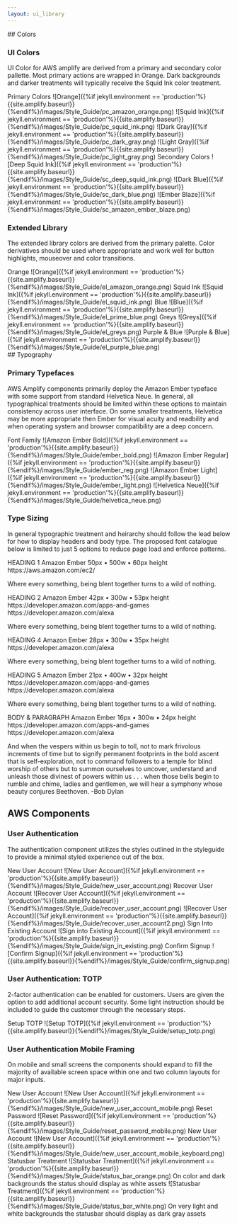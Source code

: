 ```yaml
---
layout: ui_library
---
```


<div class="ui-section">
## Colors

### UI Colors
<span class="excerpt">UI Color for AWS amplify are derived from a primary and secondary color pallette. Most primary actions are wrapped in Orange. Dark backgrounds and darker treatments will typically receive the Squid Ink color treatment.</span>

<span class="title">Primary Colors</span>
<span class="inline-img">![Orange]({%if jekyll.environment == 'production'%}{{site.amplify.baseurl}}{%endif%}/images/Style_Guide/pc_amazon_orange.png)</span>
<span class="inline-img">![Squid Ink]({%if jekyll.environment == 'production'%}{{site.amplify.baseurl}}{%endif%}/images/Style_Guide/pc_squid_ink.png)</span>
<span class="inline-img">![Dark Gray]({%if jekyll.environment == 'production'%}{{site.amplify.baseurl}}{%endif%}/images/Style_Guide/pc_dark_gray.png)</span>
<span class="inline-img">![Light Gray]({%if jekyll.environment == 'production'%}{{site.amplify.baseurl}}{%endif%}/images/Style_Guide/pc_light_gray.png)</span>
<span class="title">Secondary Colors</span>
<span class="inline-img">![Deep Squid Ink]({%if jekyll.environment == 'production'%}{{site.amplify.baseurl}}{%endif%}/images/Style_Guide/sc_deep_squid_ink.png)</span>
<span class="inline-img">![Dark Blue]({%if jekyll.environment == 'production'%}{{site.amplify.baseurl}}{%endif%}/images/Style_Guide/sc_dark_blue.png)</span>
<span class="inline-img">![Ember Blaze]({%if jekyll.environment == 'production'%}{{site.amplify.baseurl}}{%endif%}/images/Style_Guide/sc_amazon_ember_blaze.png)</span>
<div class="separator"></div>

### Extended Library
The extended library colors are derived from the primary palette. Color derivatives should be used where appropriate and work well for button highlights, mouseover and color transitions.

<span class="inline-div">
    <span class="title">Orange</span>
    <span class="inline-img">![Orange]({%if jekyll.environment == 'production'%}{{site.amplify.baseurl}}{%endif%}/images/Style_Guide/el_amazon_orange.png)</span>
</span>

<span class="inline-div">
    <span class="title">Squid Ink</span>
    <span class="inline-img">![Squid Ink]({%if jekyll.environment == 'production'%}{{site.amplify.baseurl}}{%endif%}/images/Style_Guide/el_squid_ink.png)</span>
</span>

<span class="inline-div">
    <span class="title">Blue</span>
    <span class="inline-img">![Blue]({%if jekyll.environment == 'production'%}{{site.amplify.baseurl}}{%endif%}/images/Style_Guide/el_prime_blue.png)</span>
</span>

<span class="inline-div">
    <span class="title">Greys</span>
    <span class="inline-img">![Greys]({%if jekyll.environment == 'production'%}{{site.amplify.baseurl}}{%endif%}/images/Style_Guide/el_greys.png)</span>
</span>

<span class="inline-div">
    <span class="title">Purple & Blue</span>
    <span class="inline-img">![Purple & Blue]({%if jekyll.environment == 'production'%}{{site.amplify.baseurl}}{%endif%}/images/Style_Guide/el_purple_blue.png)</span>
</span>
</div>

<div class="ui-section">
## Typography

### Primary Typefaces
AWS Amplify components primarily deploy the Amazon Ember typeface with some support from standard Helvetica Neue. In general, all typographical treatments should be limited within these options to maintain consistency across user interface.  On some smaller treatments, Helvetica may be more appropriate then Ember for visual acuity and readbility and when operating system and browser compatibility are a deep concern.

<span class="title">Font Family</span>
<span class="inline-img">![Amazon Ember Bold]({%if jekyll.environment == 'production'%}{{site.amplify.baseurl}}{%endif%}/images/Style_Guide/ember_bold.png)</span>
<span class="inline-img">![Amazon Ember Regular]({%if jekyll.environment == 'production'%}{{site.amplify.baseurl}}{%endif%}/images/Style_Guide/ember_reg.png)</span>
<span class="inline-img">![Amazon Ember Light]({%if jekyll.environment == 'production'%}{{site.amplify.baseurl}}{%endif%}/images/Style_Guide/ember_light.png)</span>
<span class="inline-img">![Helvetica Neue]({%if jekyll.environment == 'production'%}{{site.amplify.baseurl}}{%endif%}/images/Style_Guide/helvetica_neue.png)</span>
<div class="separator"></div>

### Type Sizing
In general typographic treatment and heirarchy should follow the lead below for how to display headers and body type. The proposed font catalogue below is limited to just 5 options to reduce page load and enforce patterns. 

<div class="font-example-div">
<span class="title">HEADING 1</span>
<span class="font-specific">Amazon Ember</span>
<span class="font-specific">50px • 500w • 60px height</span>
<span class="font-link">https://aws.amazon.com/ec2/</span>

<p class="font-example" id="h1">Where every something, being blent together turns to a wild of nothing.</p>
</div>

<div class="font-example-div">
<span class="title">HEADING 2</span>
<span class="font-specific">Amazon Ember</span>
<span class="font-specific">42px • 300w • 53px height</span>
<span class="font-link">https://developer.amazon.com/apps-and-games</span>
<span class="font-link">https://developer.amazon.com/alexa</span>

<p class="font-example" id="h2">Where every something, being blent together turns to a wild of nothing.</p>
</div>

<div class="font-example-div">
<span class="title">HEADING 4</span>
<span class="font-specific">Amazon Ember</span>
<span class="font-specific">28px • 300w • 35px height</span>
<span class="font-link">https://developer.amazon.com/alexa</span>

<p class="font-example" id="h4">Where every something, being blent together turns to a wild of nothing.</p>
</div>

<div class="font-example-div">
<span class="title">HEADING 5</span>
<span class="font-specific">Amazon Ember</span>
<span class="font-specific">21px • 400w • 32px height</span>
<span class="font-link">https://developer.amazon.com/apps-and-games</span>
<span class="font-link">https://developer.amazon.com/alexa</span>

<p class="font-example" id="h5">Where every something, being blent together turns to a wild of nothing.</p>
</div>

<div class="font-example-div">
<span class="title">BODY & PARAGRAPH</span>
<span class="font-specific">Amazon Ember</span>
<span class="font-specific">16px • 300w • 24px height
<span class="font-link">https://developer.amazon.com/apps-and-games</span>
<span class="font-link">https://developer.amazon.com/alexa</span>

<p class="font-example" id="p">And when the vespers within us begin to toll, not to mark frivolous increments of time but to signify permanent footprints in the bold ascent that is self-exploration, not to command followers to a temple for blind worship of others but to summon ourselves to uncover, understand and unleash those divinest of powers within us . . . when those bells begin to rumble and chime, ladies and gentlemen, we will hear a symphony whose beauty conjures Beethoven. -Bob Dylan</p>
</div>
</div>

<!-- <div class="ui-section">

## Controls & Inputs

### Primary and Secondary Buttons
The button catalogue is composed of two main button styles, primary and secondary, with 3 sizes and icon-only derivatives. A third style is available for critical operations like removing records and irreversible actions. On smaller displays buttons should fill most of the available width of the container. 

<span class="title">Primary Large Button</span>
<span class="inline-img btn-img">![Primary Large Button]({%if jekyll.environment == 'production'%}{{site.amplify.baseurl}}{%endif%}/images/Style_Guide/primary_lg_btn.png)</span>
<span class="inline-img btn-img">![Primary Large Button Colors]({%if jekyll.environment == 'production'%}{{site.amplify.baseurl}}{%endif%}/images/Style_Guide/primary_btn_colors.png)</span>
<span class="title">Secondary Large Button</span>
<span class="inline-img btn-img">![Secondary Large Button]({%if jekyll.environment == 'production'%}{{site.amplify.baseurl}}{%endif%}/images/Style_Guide/secondary_lg_btn.png)</span>
<span class="inline-img btn-img">![Secondary Large Button Colors]({%if jekyll.environment == 'production'%}{{site.amplify.baseurl}}{%endif%}/images/Style_Guide/secondary_btn_colors.png){: .btn-colors}</span>
<span class="title">Critical Action Button</span>
<span class="inline-img btn-img">![Critical Action Button]({%if jekyll.environment == 'production'%}{{site.amplify.baseurl}}{%endif%}/images/Style_Guide/critical_action_btn.png)</span>
<span class="inline-img btn-img">![Critical Action Button Colors]({%if jekyll.environment == 'production'%}{{site.amplify.baseurl}}{%endif%}/images/Style_Guide/critical_action_btn_colors.png){: .btn-colors #critical-action-btn-colors}</span>
<span class="title">Mediums Buttons</span>
<span class="inline-img btn-img">![Medium Buttons]({%if jekyll.environment == 'production'%}{{site.amplify.baseurl}}{%endif%}/images/Style_Guide/medium_btns.png)</span>
<span class="title">Primary and Secondary</span>
<span class="inline-img btn-img">![Critical Action Button]({%if jekyll.environment == 'production'%}{{site.amplify.baseurl}}{%endif%}/images/Style_Guide/primary_secondary_btns.png)</span>
<div class="separator"></div>

### Inputs & Fields
A standarized set of fields and selectors offered below. They support error states with in-line error checking, single and multi-select, icon placement and ghosted instructional text. Inputs should be sensitive to the type of data entry required. Phone number should be automatically formatted and offer only numpads on mobile devices.

<span class="title">Text Fields</span>
<span class="inline-img">![Text Fields]({%if jekyll.environment == 'production'%}{{site.amplify.baseurl}}{%endif%}/images/Style_Guide/text_fields.png)</span>
<p id="dropdowns">
<span class="title">Drop Downs/Menus</span>
<span class="inline-img">![Drop Downs / Menus]({%if jekyll.environment == 'production'%}{{site.amplify.baseurl}}{%endif%}/images/Style_Guide/dropdowns_menus.png)</span>
</p>

<span class="inline-div">
    <span class="title">Checkboxes</span>
    <span class="inline-img">![Checkboxes]({%if jekyll.environment == 'production'%}{{site.amplify.baseurl}}{%endif%}/images/Style_Guide/checkboxes.png)</span>
</span>
<span class="inline-div">
    <span class="title">Radios</span>
    <span class="inline-img">![Radios]({%if jekyll.environment == 'production'%}{{site.amplify.baseurl}}{%endif%}/images/Style_Guide/radios.png)</span>
</span>
<span class="inline-div">
    <span class="title">Toggles</span>
    <span class="inline-img">![Toggles]({%if jekyll.environment == 'production'%}{{site.amplify.baseurl}}{%endif%}/images/Style_Guide/toggles.png)</span>
</span>
<div class="separator"></div>

### Toggles, Tabs, & Pagination
Toggles allow users to switch views and force sort or single-selection viewing options amongst a set. Similarly tabs and pagination allow users to navigate across related content. Pagination and carousel should be used when users need to traverse a large set of content or through related chapters of content.

<span class="inline-div">
    <span class="title">Big Toggle</span>
    <span class="inline-img">![Big Toggle]({%if jekyll.environment == 'production'%}{{site.amplify.baseurl}}{%endif%}/images/Style_Guide/big_toggle.png)</span>
</span>
<span class="inline-div">
    <span class="title">Small Toggle</span>
    <span class="inline-img">![Small Toggle]({%if jekyll.environment == 'production'%}{{site.amplify.baseurl}}{%endif%}/images/Style_Guide/small_toggle.png)</span>
</span>
<span class="inline-div">
    <span class="title">Tabs</span>
    <span class="inline-img">![Tabs]({%if jekyll.environment == 'production'%}{{site.amplify.baseurl}}{%endif%}/images/Style_Guide/tabs.png)</span>
</span>
<span class="inline-div">
    <span class="title">Pagination & Carousel</span>
    <span class="inline-img">![Pagination & Carousel]({%if jekyll.environment == 'production'%}{{site.amplify.baseurl}}{%endif%}/images/Style_Guide/pagination_carousel.png)</span>
</span>
</div> -->

<!--
<div class="ui-section">
## Widgets

### Modals & Dialogues
Two main modal interactions are offered. The modal is informational with a primary action attached. The Dialog is employed when a choice is implied in the interaction. The user should be able to exit modals instead of being locked in. On smaller screens models should present in the middle of display port and take up a majority of the screen width. 

<span class="inline-div">
    <span class="title">Large Modal</span>
    <span class="inline-img">![Large Modal]({%if jekyll.environment == 'production'%}{{site.amplify.baseurl}}{%endif%}/images/Style_Guide/large_modal.png)</span>
</span>
<span class="inline-div">
    <span class="title">Large Dialog</span>
    <span class="inline-img no-right-margin">![Large Dialog]({%if jekyll.environment == 'production'%}{{site.amplify.baseurl}}{%endif%}/images/Style_Guide/large_dialog.png)</span>
</span>
<div class="separator"></div>

### Notifications & Tooltips
Notifications & helpers are offered in a few main styles. Notifications should be used to inform users when successful operations or problems have occurred and occasionally offer shortcuts to new content (like messages) or actions (like undo). Tooltips are used inline to offer more information. On mobile devices, notifications must appear at the top of the display port in a consistent location. 

<span class="inline-div">
    <span class="title">Toast</span>
    <span class="inline-img">![Toast]({%if jekyll.environment == 'production'%}{{site.amplify.baseurl}}{%endif%}/images/Style_Guide/toast.png)</span>
</span>
<span class="inline-div">
    <span class="title">Alert</span>
    <span class="inline-img">![Alert]({%if jekyll.environment == 'production'%}{{site.amplify.baseurl}}{%endif%}/images/Style_Guide/alert.png)</span>
</span>
<span class="inline-div">
    <span class="title">Graphic Toast with Link</span>
    <span class="inline-img">![Graphic Toast with Link]({%if jekyll.environment == 'production'%}{{site.amplify.baseurl}}{%endif%}/images/Style_Guide/graphic_toast.png)</span>
</span>
<span class="inline-div" id="tooltips">
    <span class="title">Tooltips</span>
    <span class="inline-img no-right-margin">![Tooltips]({%if jekyll.environment == 'production'%}{{site.amplify.baseurl}}{%endif%}/images/Style_Guide/tooltips.png)</span>
</span>
<div class="separator"></div>

### Date Pickers
Notifications & helpers are offered in a few main styles. Notifications should be used to inform users when successful operations or problems have occurred and occasionally offer shortcuts to new content (like messages) or actions (like undo). Tooltips are used inline to offer more information. On mobile devices, notifications must appear at the top of the display port in a consistent location. 

<span class="inline-div">
    <span class="title">Multi-Select Calendar</span>
    <span class="inline-img">![Multi-Select Calendar]({%if jekyll.environment == 'production'%}{{site.amplify.baseurl}}{%endif%}/images/Style_Guide/multi_select_calendar.png)</span>
</span>
<span class="inline-div">
    <span class="title">Single-Select Calendar</span>
    <span class="inline-img">![Single-Select Calendar]({%if jekyll.environment == 'production'%}{{site.amplify.baseurl}}{%endif%}/images/Style_Guide/single_select_calendar.png)</span>
</span>
<span class="inline-div">
    <span class="title">Multi-Select Calendar on Mobile</span>
    <span class="inline-img">![Multi-Select Calendar on Mobile]({%if jekyll.environment == 'production'%}{{site.amplify.baseurl}}{%endif%}/images/Style_Guide/multi_select_calendar_mobile.png)</span>
</span>
</div> -->

## AWS Components

### User Authentication
The authentication component utilizes the styles outlined in the styleguide to provide a minimal styled experience out of the box.

<span class="inline-div">
    <span class="title">New User Account</span>
    <span class="inline-img no-right-margin">![New User Account]({%if jekyll.environment == 'production'%}{{site.amplify.baseurl}}{%endif%}/images/Style_Guide/new_user_account.png)</span>
</span>
<span class="inline-div" id="recover-user">
    <span class="title" id="recover-user-title">Recover User Account</span>
    <span class="inline-img no-right-margin">![Recover User Account]({%if jekyll.environment == 'production'%}{{site.amplify.baseurl}}{%endif%}/images/Style_Guide/recover_user_account.png)</span>
    <span class="inline-img no-right-margin">![Recover User Account]({%if jekyll.environment == 'production'%}{{site.amplify.baseurl}}{%endif%}/images/Style_Guide/recover_user_account2.png)</span>
</span>

<span class="inline-div">
    <span class="title">Sign Into Existing Account</span>
    <span class="inline-img small-right-margin">![Sign into Existing Account]({%if jekyll.environment == 'production'%}{{site.amplify.baseurl}}{%endif%}/images/Style_Guide/sign_in_existing.png)</span>
</span>
<span class="inline-div">
    <span class="title">Confirm Signup</span>
    <span class="inline-img no-right-margin">![Confirm Signup]({%if jekyll.environment == 'production'%}{{site.amplify.baseurl}}{%endif%}/images/Style_Guide/confirm_signup.png)</span>
</span>
<div class="separator"></div>

<!-- ### User Authentication: Social Logins
The authentication component utilizes the styles outlined in the styleguide to provide a minimal, yet lightly AWS-branded experience out of the box.

<span class="inline-div">
    <span class="title">New User Account</span>
    <span class="inline-img small-right-margin">![New User Account]({%if jekyll.environment == 'production'%}{{site.amplify.baseurl}}{%endif%}/images/Style_Guide/new_user_account_social.png)</span>
</span>
<span class="inline-div">
    <span class="title">User Account Verification</span>
    <span class="inline-img no-right-margin">![User Account Verification]({%if jekyll.environment == 'production'%}{{site.amplify.baseurl}}{%endif%}/images/Style_Guide/user_account_veri.png)</span>
</span>
<div class="separator"></div> -->

### User Authentication: TOTP
2-factor authentication can be enabled for customers. Users are given the option to add additional account security. Some light instruction should be included to guide the customer through the necessary steps.

<span class="title">Setup TOTP</span>
<span class="inline-img no-right-margin">![Setup TOTP]({%if jekyll.environment == 'production'%}{{site.amplify.baseurl}}{%endif%}/images/Style_Guide/setup_totp.png)</span>
<div class="separator"></div>

### User Authentication Mobile Framing
On mobile and small screens the components should expand to fill the majority of available screen space within one and two column layouts for major inputs.

<span class="inline-div mobile-right-margin">
    <span class="title">New User Account</span>
    <span class="inline-img small-right-margin">![New User Account]({%if jekyll.environment == 'production'%}{{site.amplify.baseurl}}{%endif%}/images/Style_Guide/new_user_account_mobile.png)</span>
</span>

<span class="inline-div">
    <span class="title">Reset Password</span>
    <span class="inline-img no-right-margin">![Reset Password]({%if jekyll.environment == 'production'%}{{site.amplify.baseurl}}{%endif%}/images/Style_Guide/reset_password_mobile.png)</span>
</span>

<span class="inline-div mobile-right-margin" id="new-user-mobile-keyboard">
    <span class="title">New User Account</span>
    <span class="inline-img small-right-margin">![New User Account]({%if jekyll.environment == 'production'%}{{site.amplify.baseurl}}{%endif%}/images/Style_Guide/new_user_account_mobile_keyboard.png)</span>
</span>

<span class="inline-div">
    <span class="title">Statusbar Treatment</span>
    <span class="inline-img no-right-margin statusbar-img">![Statusbar Treatment]({%if jekyll.environment == 'production'%}{{site.amplify.baseurl}}{%endif%}/images/Style_Guide/status_bar_orange.png)</span>
    <span class="statusbar-text">On color and dark backgrounds the status should display as white assets</span>
    <span class="inline-img no-right-margin statusbar-img">![Statusbar Treatment]({%if jekyll.environment == 'production'%}{{site.amplify.baseurl}}{%endif%}/images/Style_Guide/status_bar_white.png)</span>
    <span class="statusbar-text">On very light and white backgrounds the statusbar should display as dark gray assets</span>
</span>

<div class="separator"></div>

<!-- ### Storage: Photo Picker
The storage component allows the user to select among available photos. The selection action can be initated from any type of “picker” screen (an empty example below) which then launches a scrollable GUI displaying the available assets. The picker support both single and multi-select.

<span class="inline-div">
    <span class="title">Photo Picker</span>
    <span class="inline-img small-right-margin">![Photo Picker]({%if jekyll.environment == 'production'%}{{site.amplify.baseurl}}{%endif%}/images/Style_Guide/photo_picker_empty.png)</span>
</span>
<span class="inline-div">
    <span class="title">Photo Picker</span>
    <span class="inline-img no-right-margin">![Photo Picker]({%if jekyll.environment == 'production'%}{{site.amplify.baseurl}}{%endif%}/images/Style_Guide/photo_picker.png)</span>
</span>
<span class="inline-div mobile-right-margin">
    <span class="title">Photo Picker Mobile</span>
    <span class="inline-img small-right-margin">![Photo Picker Mobile]({%if jekyll.environment == 'production'%}{{site.amplify.baseurl}}{%endif%}/images/Style_Guide/photo_picker_mobile_empty.png)</span>
</span>
<span class="inline-div">
    <span class="title">Photo Picker Mobile</span>
    <span class="inline-img no-right-margin">![Photo Picker Mobile]({%if jekyll.environment == 'production'%}{{site.amplify.baseurl}}{%endif%}/images/Style_Guide/photo_picker_mobile.png)</span>
</span>

<div class="separator"></div>

### Interactions
Interactions and chat bots allow you to build AI-powered communication into your products. Out of the box design features simple visuals based on the minimal brand which can be customized to your liking. Mobile interactions should exapnd into fullscreen displays.

<span class="inline-div">
    <span class="title">Messages List</span>
    <span class="inline-img">![Message List]({%if jekyll.environment == 'production'%}{{site.amplify.baseurl}}{%endif%}/images/Style_Guide/message_list.png)</span>
</span>
<span class="inline-div" id="message-chat">
    <span class="title">Message Chat</span>
    <span class="inline-img">![Message Chat]({%if jekyll.environment == 'production'%}{{site.amplify.baseurl}}{%endif%}/images/Style_Guide/message_chat.png)</span>
</span>
<span class="inline-div">
    <span class="title">Message Chat Site</span>
    <span class="inline-img">![Message Chat Site]({%if jekyll.environment == 'production'%}{{site.amplify.baseurl}}{%endif%}/images/Style_Guide/message_chat_site.png)</span>
</span> -->
